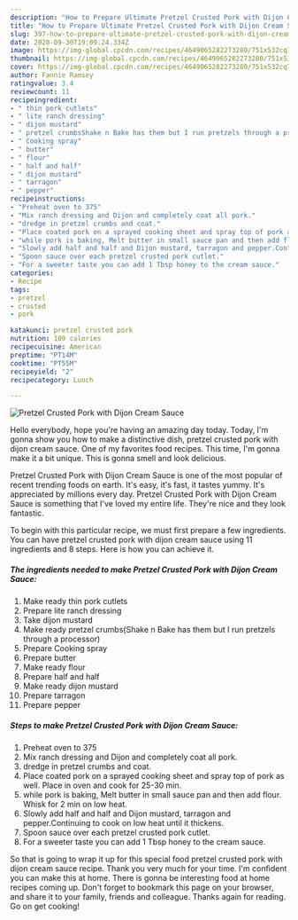 ```yaml
---
description: "How to Prepare Ultimate Pretzel Crusted Pork with Dijon Cream Sauce"
title: "How to Prepare Ultimate Pretzel Crusted Pork with Dijon Cream Sauce"
slug: 397-how-to-prepare-ultimate-pretzel-crusted-pork-with-dijon-cream-sauce
date: 2020-09-30T19:09:24.334Z
image: https://img-global.cpcdn.com/recipes/4649065282273280/751x532cq70/pretzel-crusted-pork-with-dijon-cream-sauce-recipe-main-photo.jpg
thumbnail: https://img-global.cpcdn.com/recipes/4649065282273280/751x532cq70/pretzel-crusted-pork-with-dijon-cream-sauce-recipe-main-photo.jpg
cover: https://img-global.cpcdn.com/recipes/4649065282273280/751x532cq70/pretzel-crusted-pork-with-dijon-cream-sauce-recipe-main-photo.jpg
author: Fannie Ramsey
ratingvalue: 3.4
reviewcount: 11
recipeingredient:
- " thin pork cutlets"
- " lite ranch dressing"
- " dijon mustard"
- " pretzel crumbsShake n Bake has them but I run pretzels through a processor"
- " Cooking spray"
- " butter"
- " flour"
- " half and half"
- " dijon mustard"
- " tarragon"
- " pepper"
recipeinstructions:
- "Preheat oven to 375"
- "Mix ranch dressing and Dijon and completely coat all pork."
- "dredge in pretzel crumbs and coat."
- "Place coated pork on a sprayed cooking sheet and spray top of pork as well. Place in oven and cook for 25-30 min."
- "while pork is baking, Melt butter in small sauce pan and then add flour. Whisk for 2 min on low heat."
- "Slowly add half and half and Dijon mustard, tarragon and pepper.Continuing to cook on low heat until it thickens."
- "Spoon sauce over each pretzel crusted pork cutlet."
- "For a sweeter taste you can add 1 Tbsp honey to the cream sauce."
categories:
- Recipe
tags:
- pretzel
- crusted
- pork

katakunci: pretzel crusted pork 
nutrition: 109 calories
recipecuisine: American
preptime: "PT14M"
cooktime: "PT55M"
recipeyield: "2"
recipecategory: Lunch

---
```



![Pretzel Crusted Pork with Dijon Cream Sauce](https://img-global.cpcdn.com/recipes/4649065282273280/751x532cq70/pretzel-crusted-pork-with-dijon-cream-sauce-recipe-main-photo.jpg)

Hello everybody, hope you're having an amazing day today. Today, I'm gonna show you how to make a distinctive dish, pretzel crusted pork with dijon cream sauce. One of my favorites food recipes. This time, I'm gonna make it a bit unique. This is gonna smell and look delicious.



Pretzel Crusted Pork with Dijon Cream Sauce is one of the most popular of recent trending foods on earth. It's easy, it's fast, it tastes yummy. It's appreciated by millions every day. Pretzel Crusted Pork with Dijon Cream Sauce is something that I've loved my entire life. They're nice and they look fantastic.


To begin with this particular recipe, we must first prepare a few ingredients. You can have pretzel crusted pork with dijon cream sauce using 11 ingredients and 8 steps. Here is how you can achieve it.

<!--inarticleads1-->

##### The ingredients needed to make Pretzel Crusted Pork with Dijon Cream Sauce:

1. Make ready  thin pork cutlets
1. Prepare  lite ranch dressing
1. Take  dijon mustard
1. Make ready  pretzel crumbs(Shake n Bake has them but I run pretzels through a processor)
1. Prepare  Cooking spray
1. Prepare  butter
1. Make ready  flour
1. Prepare  half and half
1. Make ready  dijon mustard
1. Prepare  tarragon
1. Prepare  pepper




<!--inarticleads2-->

##### Steps to make Pretzel Crusted Pork with Dijon Cream Sauce:

1. Preheat oven to 375
1. Mix ranch dressing and Dijon and completely coat all pork.
1. dredge in pretzel crumbs and coat.
1. Place coated pork on a sprayed cooking sheet and spray top of pork as well. Place in oven and cook for 25-30 min.
1. while pork is baking, Melt butter in small sauce pan and then add flour. Whisk for 2 min on low heat.
1. Slowly add half and half and Dijon mustard, tarragon and pepper.Continuing to cook on low heat until it thickens.
1. Spoon sauce over each pretzel crusted pork cutlet.
1. For a sweeter taste you can add 1 Tbsp honey to the cream sauce.




So that is going to wrap it up for this special food pretzel crusted pork with dijon cream sauce recipe. Thank you very much for your time. I'm confident you can make this at home. There is gonna be interesting food at home recipes coming up. Don't forget to bookmark this page on your browser, and share it to your family, friends and colleague. Thanks again for reading. Go on get cooking!
